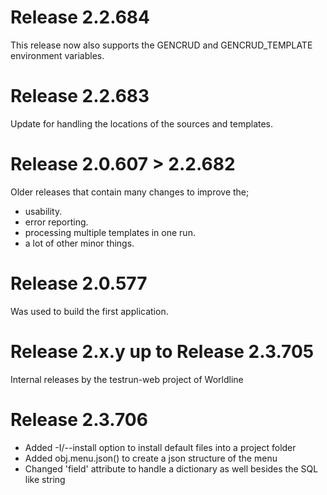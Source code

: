 
# Release 2.2.684
This release now also supports the GENCRUD and GENCRUD_TEMPLATE environment variables.

# Release 2.2.683
Update for handling the locations of the sources and templates.

# Release 2.0.607 > 2.2.682
Older releases that contain many changes to improve the;
* usability.
* error reporting.
* processing multiple templates in one run.
* a lot of other minor things. 

# Release 2.0.577
Was used to build the first application. 

# Release 2.x.y up to Release 2.3.705
Internal releases by the testrun-web project of Worldline

# Release 2.3.706
-   Added -I/--install option to install default files into a project folder
-   Added obj.menu.json() to create a json structure of the menu
-   Changed 'field' attribute to handle a dictionary as well besides the SQL like string

